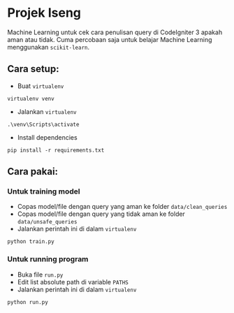 # Projek Iseng

Machine Learning untuk cek cara penulisan query di CodeIgniter 3 apakah aman atau tidak. Cuma percobaan saja untuk belajar Machine Learning menggunakan `scikit-learn`.

## Cara setup:
- Buat `virtualenv`
```
virtualenv venv
```
- Jalankan `virtualenv`
```
.\venv\Scripts\activate
```
- Install dependencies
```
pip install -r requirements.txt
```

## Cara pakai:
### Untuk training model
- Copas model/file dengan query yang aman ke folder `data/clean_queries`
- Copas model/file dengan query yang tidak aman ke folder `data/unsafe_queries`
- Jalankan perintah ini di dalam `virtualenv`
```
python train.py
```

### Untuk running program
- Buka file `run.py`
- Edit list absolute path di variable `PATHS`
- Jalankan perintah ini di dalam `virtualenv`
```
python run.py
```
